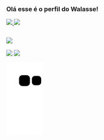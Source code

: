 ### Olá esse é o perfil do Walasse! [](https://komarev.com/ghpvc/?username=walassseee&color=blueviolet&style=flat)   

<div>
  <a href="https://github.com/Walassseee">
  <img height="180em" src="https://github-readme-stats.vercel.app/api?username=walassseee&show_icons=true&include_all_commits=true&count_private=true"/>
  <img height="180em" src="https://github-readme-stats.vercel.app/api/top-langs/?username=walassseee&layout=compact&langs_count=7"/>
</div>

##
    
<p>
    <img
        src="https://github-profile-summary-cards.vercel.app/api/cards/profile-details?username=walassseee" />
</p>

<div>
    <a style="border-radius: 10px" href="https://www.linkedin.com/in/luizfmacedo/" target="_blank"><img
            src="https://img.shields.io/badge/-LinkedIn-%230077B5?style=for-the-badge&logo=linkedin&logoColor=white"
            target="_blank"></a>
    <a style="border-radius: 10px" href="https://www.instagram.com/oluizmacedo" target="_blank"><img
            src="https://img.shields.io/badge/-Instagram-%23E4405F?style=for-the-badge&logo=instagram&logoColor=white"
            target="_blank"></a>

![Snake animation](https://github.com/LuizMacedo/luizmacedo/blob/output/github-contribution-grid-snake.svg)

</div>
